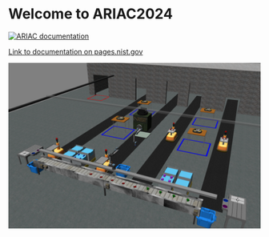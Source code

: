 # Welcome to ARIAC2024

[![ARIAC documentation](https://github.com/usnistgov/ARIAC_docs/actions/workflows/ARIAC_docs.yaml/badge.svg)](https://github.com/usnistgov/ARIAC_docs/actions/workflows/ARIAC_docs.yaml)

[Link to documentation on pages.nist.gov](https://pages.nist.gov/ARIAC_docs/en/latest/index.html)

![ARIAC 2024 Environment](resource/environment_2024.png)